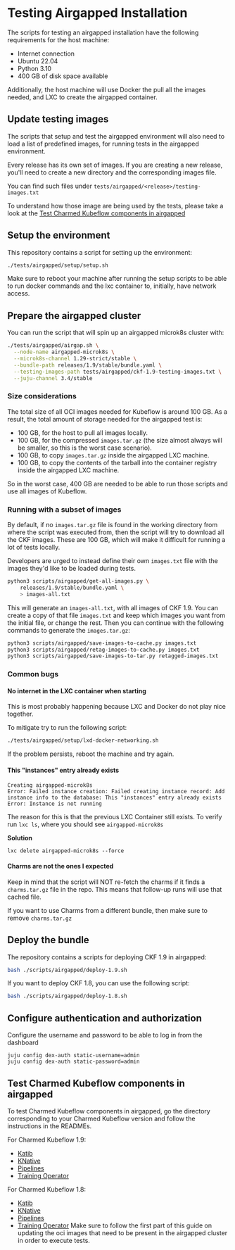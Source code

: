 # Testing Airgapped Installation
The scripts for testing an airgapped installation have the following requirements for the host machine:
- Internet connection
- Ubuntu 22.04
- Python 3.10
- 400 GB of disk space available

Additionally, the host machine will use Docker the pull all the images needed, and LXC to create the airgapped container.

## Update testing images

The scripts that setup and test the airgapped environment will also need to load
a list of predefined images, for running tests in the airgapped environment.

Every release has its own set of images. If you are creating a new release, you'll
need to create a new directory and the corresponding images file.

You can find such files under `tests/airgapped/<release>/testing-images.txt`

To understand how those image are being used by the tests, please take a look
at the
[Test Charmed Kubeflow components in airgapped](#test-charmed-kubeflow-components-in-airgapped)

## Setup the environment

This repository contains a script for setting up the environment:
```bash
./tests/airgapped/setup/setup.sh
```

Make sure to reboot your machine after running the setup scripts to be able to run docker commands and the lxc container to, initially, have network access.

## Prepare the airgapped cluster

You can run the script that will spin up an airgapped microk8s cluster with:

```bash
./tests/airgapped/airgap.sh \
  --node-name airgapped-microk8s \
  --microk8s-channel 1.29-strict/stable \
  --bundle-path releases/1.9/stable/bundle.yaml \
  --testing-images-path tests/airgapped/ckf-1.9-testing-images.txt \
  --juju-channel 3.4/stable
```

### Size considerations

The total size of all OCI images needed for Kubeflow is around 100 GB. As a result, the total amount of storage needed for the airgapped test is:
- 100 GB, for the host to pull all images locally.
- 100 GB, for the compressed `images.tar.gz` (the size almost always will be smaller, so this is the worst case scenario).
- 100 GB, to copy `images.tar.gz` inside the airgapped LXC machine.
- 100 GB, to copy the contents of the tarball into the container registry inside the airgapped LXC machine.

So in the worst case, 400 GB are needed to be able to run those
scripts and use all images of Kubeflow.

### Running with a subset of images

By default, if no `images.tar.gz` file is found in the working directory from where
the script was executed from, then the script will try to download
all the CKF images. These are 100 GB, which will make it difficult for running a
lot of tests locally.

Developers are urged to instead define their own `images.txt` file with the images
they'd like to be loaded during tests.

```bash
python3 scripts/airgapped/get-all-images.py \
    releases/1.9/stable/bundle.yaml \
    > images-all.txt
```

This will generate an `images-all.txt`, with all images of CKF 1.9. You can
create a copy of that file `images.txt` and keep which images you want from
the initial file, or change the rest. Then you can continue with the following
commands to generate the `images.tar.gz`:

```bash
python3 scripts/airgapped/save-images-to-cache.py images.txt
python3 scripts/airgapped/retag-images-to-cache.py images.txt
python3 scripts/airgapped/save-images-to-tar.py retagged-images.txt
```


### Common bugs

#### No internet in the LXC container when starting

This is most probably happening because LXC and Docker do not play nice together.

To mitigate try to run the following script:
```bash
./tests/airgapped/setup/lxd-docker-networking.sh
```
If the problem persists, reboot the machine and try again.


#### This "instances" entry already exists
```
Creating airgapped-microk8s
Error: Failed instance creation: Failed creating instance record: Add instance info to the database: This "instances" entry already exists
Error: Instance is not running
```

The reason for this is that the previous LXC Container still exists. To verify run `lxc ls`, where you should see `airgapped-microk8s`

**Solution**
```
lxc delete airgapped-microk8s --force
```

#### Charms are not the ones I expected

Keep in mind that the script will NOT re-fetch the charms if it finds a
`charms.tar.gz` file in the repo. This means that follow-up runs will use
that cached file.

If you want to use Charms from a different bundle, then make sure to remove
`charms.tar.gz`

## Deploy the bundle
The repository contains a scripts for deploying CKF 1.9 in airgapped:
```bash
bash ./scripts/airgapped/deploy-1.9.sh
```

If you want to deploy CKF 1.8, you can use the following script:
```bash
bash ./scripts/airgapped/deploy-1.8.sh
```

## Configure authentication and authorization
Configure the username and password to be able to log in from the dashboard
```
juju config dex-auth static-username=admin
juju config dex-auth static-password=admin
```

## Test Charmed Kubeflow components in airgapped

To test Charmed Kubeflow components in airgapped, go the directory corresponding to your Charmed Kubeflow version and follow the instructions in the READMEs.

For Charmed Kubeflow 1.9:
* [Katib](./1.9/katib/README.md)
* [KNative](./1.9/knative/README.md)
* [Pipelines](./1.9/pipelines/README.md)
* [Training Operator](./1.9training/README.md)

For Charmed Kubeflow 1.8:
* [Katib](./1.8/katib/README.md)
* [KNative](./1.8/knative/README.md)
* [Pipelines](./1.8/pipelines/README.md)
* [Training Operator](./1.8training/README.md)
Make sure to follow the first part of this guide on updating the oci images that need to be present
in the airgapped cluster in order to execute tests.
